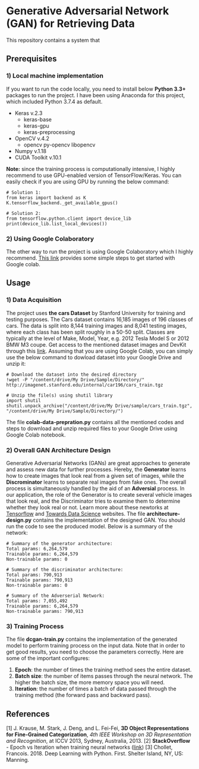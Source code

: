 # Generative Adversarial Network (GAN) for Retrieving Data

This repository contains a system that 

## Prerequisites
### 1) Local machine implementation
If you want to run the code locally, you need to install below **Python 3.3+** packages to run the project. I have been using Anaconda for this project, which included Python 3.7.4 as default.
- Keras v.2.3
	- keras-base
	- keras-gpu
	- keras-preprocessing
- OpenCV v.4.2
	- opencv
	py-opencv
	libopencv
- Numpy v.1.18
- CUDA Toolkit v.10.1

**Note:** since the training process is computationally intensive, I highly recommend to use GPU-enabled version of TensorFlow/Keras. You can easily check if you are using GPU by running the below command:

    # Solution 1:
    from keras import backend as K
    K.tensorflow_backend._get_available_gpus()

    # Solution 2:
    from tensorflow.python.client import device_lib
    print(device_lib.list_local_devices())

### 2) Using Google Colaboratory
The other way to run the project is using Google Colaboratory which I highly recommend. [This link](https://towardsdatascience.com/getting-started-with-google-colab-f2fff97f594c "This link") provides some simple steps to get started with Google colab.

## Usage

### 1) Data Acquisition
The project uses **the cars Dataset** by Stanford University for training and testing purposes. The Cars dataset contains 16,185 images of 196 classes of cars. The data is split into 8,144 training images and 8,041 testing images, where each class has been split roughly in a 50-50 split. Classes are typically at the level of Make, Model, Year, e.g. 2012 Tesla Model S or 2012 BMW M3 coupe. Get access to the mentioned dataset images and DevKit through this [link](https://ai.stanford.edu/~jkrause/cars/car_dataset.html "link").
Assuming that you are using Google Colab, you can simply use the below command to dowload dataset into your Google Drive and unzip it:

    # Download the dataset into the desired directory
    !wget -P "/content/drive/My Drive/Sample/Directory/" http://imagenet.stanford.edu/internal/car196/cars_train.tgz
	
	# Unzip the file(s) using shutil library
	import shutil
	shutil.unpack_archive("/content/drive/My Drive/sample/cars_train.tgz", "/content/drive/My Drive/Sample/Directory/")

The file **colab-data-prepration.py** contains all the mentioned codes and steps to download and unzip required files to your Google Drive using Google Colab notebook.

### 2) Overall GAN Architecture Design
Generative Adversarial Networks (GANs) are great approaches to generate and assess new data for further processes. Hereby, the **Generator** learns how to create images that look real from a given set of images, while the **Discrominator** learns to separate real images from fake ones. The overall process is simultaneously handled by the aid of an **Adversial** process. In our application, the role of the Generator is to create several vehicle images that look real, and the Discriminator tries to examine them to determine whether they look real or not. Learn more about these newtorks at [Tensorflow](https://www.tensorflow.org/tutorials/generative/dcgan "Tensorflow") and [Towards Data Science](https://towardsdatascience.com/generative-adversarial-network-gan-for-dummies-a-step-by-step-tutorial-fdefff170391 "Towards Data Science") websites. The file **architecture-design.py** contains the implementation of the designed GAN. You should run the code to see the produced model. Below is a summary of the network:

    # Summary of the generator architecture:
    Total params: 6,264,579
    Trainable params: 6,264,579
    Non-trainable params: 0

    # Summary of the discriminator architecture:
    Total params: 790,913
    Trainable params: 790,913
    Non-trainable params: 0

    # Summary of the Adverserial Network:
    Total params: 7,055,492
    Trainable params: 6,264,579
    Non-trainable params: 790,913


### 3) Training Process

The file **dcgan-train.py** contains the implementation of the generated model to perform training process on the input data. Note that in order to get good results, you need to choose the parameters correctly. Here are some of the important configures:
1. **Epoch**: the number of times the training method sees the entire dataset.
2. **Batch size**: the number of items passes through the neural network. The higher the batch size, the more memory space you will need.
3. **Iteration**: the number of times a batch of data passed through the training method (the forward pass and backward pass).


## References
 [1] J. Krause, M. Stark, J. Deng, and L. Fei-Fei, **3D Object Representations for Fine-Grained Categorization**, *4th IEEE Workshop on 3D Representation and Recognition*, at ICCV 2013, Sydney, Australia, 2013.
 [2] **StackOverflow** - Epoch vs Iteration when training neural networks ([link](https://stackoverflow.com/questions/4752626/epoch-vs-iteration-when-training-neural-networks "link"))
 [3] Chollet, Francois. 2018. Deep Learning with Python. First. Shelter Island, NY, US: Manning.
